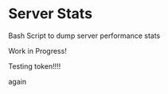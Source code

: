 # Server Stats
Bash Script to dump server performance stats

Work in Progress!


Testing token!!!!

again
